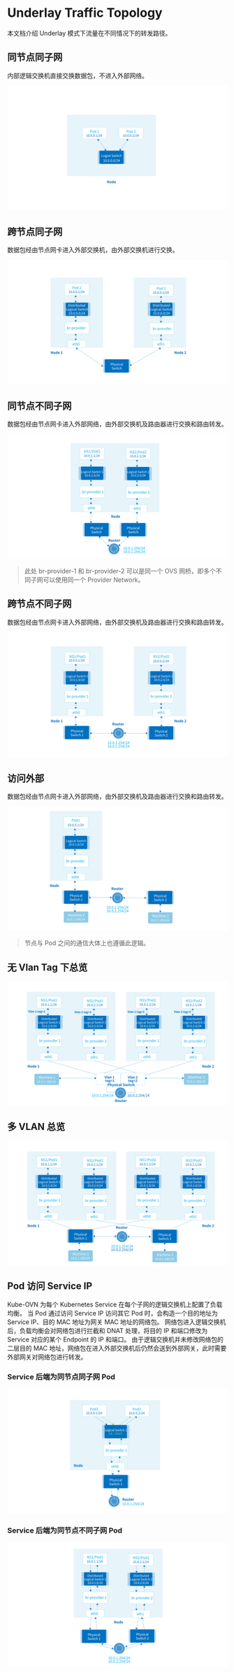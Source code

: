 # Underlay Traffic Topology

本文档介绍 Underlay 模式下流量在不同情况下的转发路径。

## 同节点同子网

内部逻辑交换机直接交换数据包，不进入外部网络。

![同节点同子网](../static/underlay-traffic-1.png)

## 跨节点同子网

数据包经由节点网卡进入外部交换机，由外部交换机进行交换。

![跨节点同子网](../static/underlay-traffic-2.png)

## 同节点不同子网

数据包经由节点网卡进入外部网络，由外部交换机及路由器进行交换和路由转发。

![同节点不同子网](../static/underlay-traffic-3.png)

> 此处 br-provider-1 和 br-provider-2 可以是同一个 OVS 网桥，即多个不同子网可以使用同一个 Provider Network。

## 跨节点不同子网

数据包经由节点网卡进入外部网络，由外部交换机及路由器进行交换和路由转发。

![跨节点不同子网](../static/underlay-traffic-4.png)

## 访问外部

数据包经由节点网卡进入外部网络，由外部交换机及路由器进行交换和路由转发。

![外部访问](../static/underlay-traffic-5.png)

> 节点与 Pod 之间的通信大体上也遵循此逻辑。

## 无 Vlan Tag 下总览

![总览](../static/underlay-traffic-6.png)

## 多 VLAN 总览

![VLAN 总览](../static/underlay-traffic-7.png)

## Pod 访问 Service IP

Kube-OVN 为每个 Kubernetes Service 在每个子网的逻辑交换机上配置了负载均衡。
当 Pod 通过访问 Service IP 访问其它 Pod 时，会构造一个目的地址为 Service IP、目的 MAC 地址为网关 MAC 地址的网络包。
网络包进入逻辑交换机后，负载均衡会对网络包进行拦截和 DNAT 处理，将目的 IP 和端口修改为 Service 对应的某个 Endpoint 的 IP 和端口。
由于逻辑交换机并未修改网络包的二层目的 MAC 地址，网络包在进入外部交换机后仍然会送到外部网关，此时需要外部网关对网络包进行转发。

### Service 后端为同节点同子网 Pod

![同节点同子网](../static/underlay-traffic-8.png)

### Service 后端为同节点不同子网 Pod

![同节点不同子网](../static/underlay-traffic-9.png)
